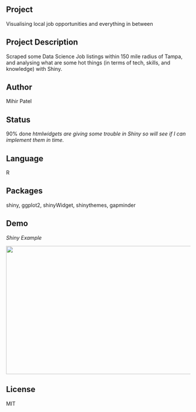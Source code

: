 Project
-------
Visualising local job opportunities and everything in between      

Project Description
--------------------
Scraped some Data Science Job listings within 150 mile radius of Tampa, and analysing what are some hot things (in terms of tech, skills, and knowledge) with Shiny.   

Author
-------
Mihir Patel

Status
------
90% done 
*htmlwidgets are giving some trouble in Shiny so will see if I can implement them in time.*

Language
---------
R

Packages
---------
shiny, ggplot2, shinyWidget, shinythemes, gapminder

Demo
------
*Shiny Example*

<img src="https://github.com/opendatasurgeon/jobhuntShinyApp/demo/jobHunt_demo.gif " width="810" height="350" />

License
--------
MIT
